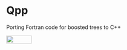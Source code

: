 # Qpp
Porting Fortran code for boosted trees to C++


<img src="/tex/5c0e76fadcf5f4a2ee5a88dbfe030dd2.svg?invert_in_darkmode&sanitize=true" align=middle width=66.66644984999998pt height=21.18721440000001pt/>

